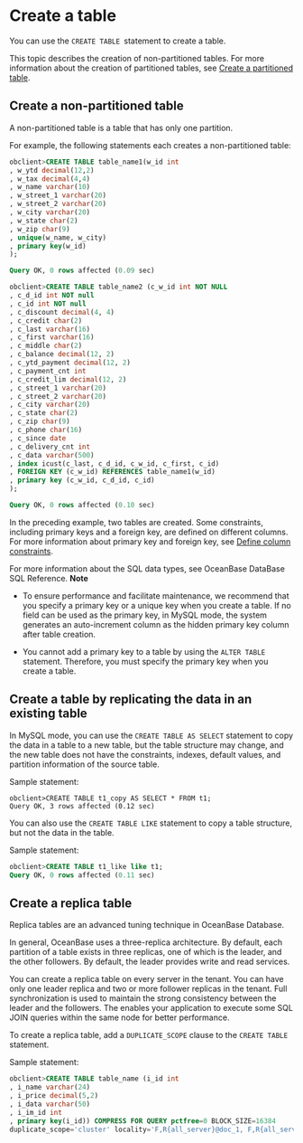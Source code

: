 Create a table 
===================================

You can use the `CREATE TABLE `statement to create a table. 

This topic describes the creation of non-partitioned tables. For more information about the creation of partitioned tables, see [Create a partitioned table](../../5.data-distribution-and-path-management/1.manage-partitioned-tables-and-partitioned-indexes/3.create-a-partitioned-table/1.create-partitioned-tables.md). 

Create a non-partitioned table 
---------------------------------------------------

A non-partitioned table is a table that has only one partition. 

For example, the following statements each creates a non-partitioned table:

```sql
obclient>CREATE TABLE table_name1(w_id int
, w_ytd decimal(12,2)
, w_tax decimal(4,4)
, w_name varchar(10)
, w_street_1 varchar(20)
, w_street_2 varchar(20)
, w_city varchar(20)
, w_state char(2)
, w_zip char(9)
, unique(w_name, w_city)
, primary key(w_id)
);

Query OK, 0 rows affected (0.09 sec)

obclient>CREATE TABLE table_name2 (c_w_id int NOT NULL
, c_d_id int NOT null
, c_id int NOT null
, c_discount decimal(4, 4)
, c_credit char(2)
, c_last varchar(16)
, c_first varchar(16)
, c_middle char(2)
, c_balance decimal(12, 2)
, c_ytd_payment decimal(12, 2)
, c_payment_cnt int
, c_credit_lim decimal(12, 2)
, c_street_1 varchar(20)
, c_street_2 varchar(20)
, c_city varchar(20)
, c_state char(2)
, c_zip char(9)
, c_phone char(16)
, c_since date
, c_delivery_cnt int
, c_data varchar(500)
, index icust(c_last, c_d_id, c_w_id, c_first, c_id)
, FOREIGN KEY (c_w_id) REFERENCES table_name1(w_id)
, primary key (c_w_id, c_d_id, c_id)
);

Query OK, 0 rows affected (0.10 sec)
```



In the preceding example, two tables are created. Some constraints, including primary keys and a foreign key, are defined on different columns. For more information about primary key and foreign key, see [Define column constraints](4.define-column-constraints.md). 

For more information about the SQL data types, see OceanBase DataBase SQL Reference. 
**Note**



* To ensure performance and facilitate maintenance, we recommend that you specify a primary key or a unique key when you create a table. If no field can be used as the primary key, in MySQL mode, the system generates an auto-increment column as the hidden primary key column after table creation.

  

* You cannot add a primary key to a table by using the `ALTER TABLE` statement. Therefore, you must specify the primary key when you create a table.

  




Create a table by replicating the data in an existing table 
--------------------------------------------------------------------------------

In MySQL mode, you can use the `CREATE TABLE AS SELECT` statement to copy the data in a table to a new table, but the table structure may change, and the new table does not have the constraints, indexes, default values, and partition information of the source table. 

Sample statement:

```unknow
obclient>CREATE TABLE t1_copy AS SELECT * FROM t1;
Query OK, 3 rows affected (0.12 sec)
```



You can also use the `CREATE TABLE LIKE` statement to copy a table structure, but not the data in the table. 

Sample statement:

```sql
obclient>CREATE TABLE t1_like like t1;
Query OK, 0 rows affected (0.11 sec)
```



Create a replica table 
-------------------------------------------

Replica tables are an advanced tuning technique in OceanBase Database. 

In general, OceanBase uses a three-replica architecture. By default, each partition of a table exists in three replicas, one of which is the leader, and the other followers. By default, the leader provides write and read services. 

You can create a replica table on every server in the tenant. You can have only one leader replica and two or more follower replicas in the tenant. Full synchronization is used to maintain the strong consistency between the leader and the followers. The enables your application to execute some SQL JOIN queries within the same node for better performance. 

To create a replica table, add a `DUPLICATE_SCOPE` clause to the `CREATE TABLE` statement. 

Sample statement:

```sql
obclient>CREATE TABLE table_name (i_id int
, i_name varchar(24)
, i_price decimal(5,2)
, i_data varchar(50)
, i_im_id int
, primary key(i_id)) COMPRESS FOR QUERY pctfree=0 BLOCK_SIZE=16384
duplicate_scope='cluster' locality='F,R{all_server}@doc_1, F,R{all_server}@doc_2,F,R{all_server}@doc_3' primary_zone='doc_1';
```


